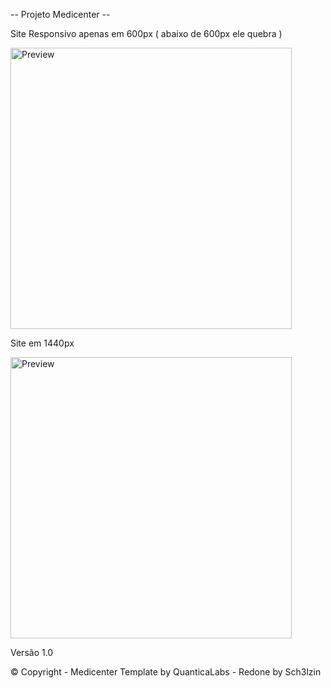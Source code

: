 -- Projeto Medicenter --

Site Responsivo apenas em 600px ( abaixo de 600px ele quebra )

<img src="https://cdn.discordapp.com/attachments/972674980422766605/1083182824657518633/Preview600px.png" width="450px" alt="Preview">

Site em 1440px

<img src="https://cdn.discordapp.com/attachments/972674980422766605/1083182843649343609/Preview1440px.png" width="450px" alt="Preview">

Versão 1.0

© Copyright - Medicenter Template by QuanticaLabs - Redone by Sch3lzin